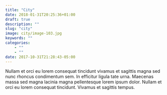 ```yaml
---
title: "City"
date: 2018-01-31T20:25:36+01:00
draft: true
description: ""
slug: "city"
image: city/image-103.jpg
keywords: ""
categories: 
    - ""
    - ""
date: 2017-10-31T21:28:43-05:00
---
```


Nullam et orci eu lorem consequat tincidunt vivamus et sagittis magna sed nunc rhoncus condimentum sem. In efficitur ligula tate urna. Maecenas massa sed magna lacinia magna pellentesque lorem ipsum dolor. Nullam et orci eu lorem consequat tincidunt. Vivamus et sagittis tempus.